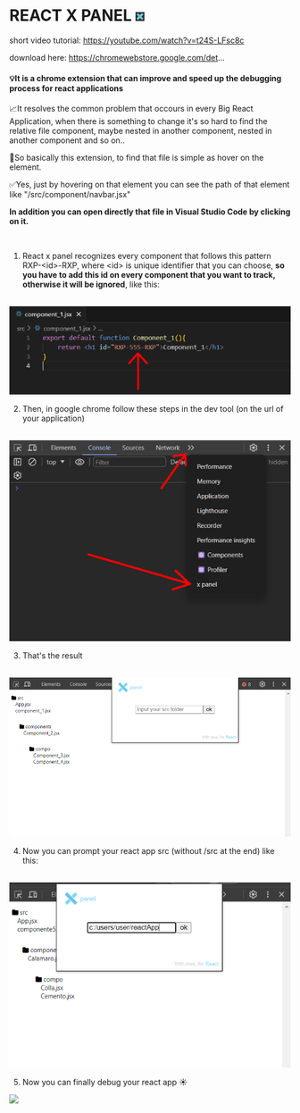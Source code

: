 # REACT X PANEL <img src="./icon16.png"/>

short video tutorial: https://youtube.com/watch?v=t24S-LFsc8c

download here: https://chromewebstore.google.com/det...


#### 💡It is a chrome extension that can improve and speed up the debugging process for react applications 

📈It resolves the common problem that occours in every Big React Application,
when there is something to change it's so hard to find the relative file component, maybe nested in another component, nested in another component and so on..

🔎So basically this extension, to find that file is simple as hover on the element.

✅Yes, just by hovering on that element you can see the path of that element like "/src/component/navbar.jsx"

**In addition you can open directly that file in Visual Studio Code by clicking on it.**

<br/>

1. React x panel recognizes every component that follows this pattern RXP-\<id>-RXP, where \<id> is unique identifier that you can choose, **so you have to add this id on every component that you want to track, otherwise it will be ignored**, like this:

<br/>

<img  src="./presentation//step_1.png"/>

<br/>


2. Then, in google chrome follow these steps in the dev tool (on the url of your application)

<br/>

<img src="./devtool_instruction.png"/>

<br/>

3. That's the result

<br/>

<img src="./presentation/step_2.png"/>

<br/>

4. Now you can prompt your react app src (without /src at the end) like this:

<br/>

<img src="./presentation/step_3.png"/>

<br/>

5. Now you can finally debug your react app ☀️

<img src="./presentation/result.gif"/>
